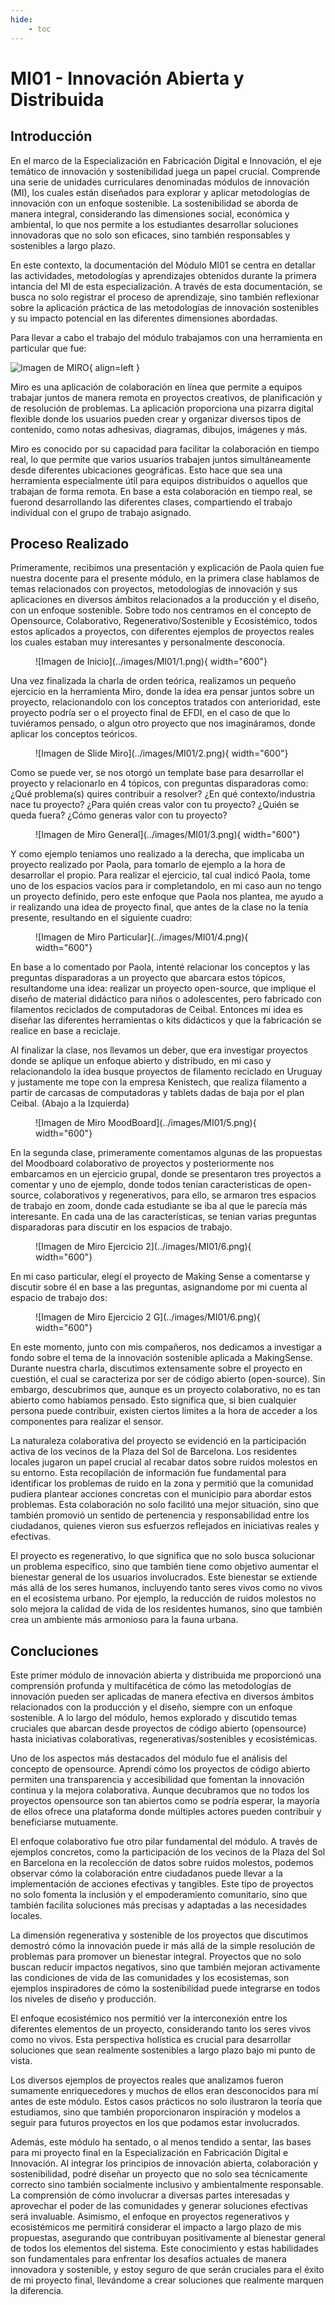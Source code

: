 ```yaml
---
hide:
    - toc
---
```


# MI01 - Innovación Abierta y Distribuida

## Introducción

En el marco de la Especialización en Fabricación Digital e Innovación, el eje temático de innovación y sostenibilidad juega un papel crucial. Comprende una serie de unidades curriculares denominadas módulos de innovación (MI), los cuales están diseñados para explorar y aplicar metodologías de innovación con un enfoque sostenible. La sostenibilidad se aborda de manera integral, considerando las dimensiones social, económica y ambiental, lo que nos permite a los estudiantes desarrollar soluciones innovadoras que no solo son eficaces, sino también responsables y sostenibles a largo plazo.

En este contexto, la documentación del Módulo MI01 se centra en detallar las actividades, metodologías y aprendizajes obtenidos durante la primera intancia del MI de esta especialización. A través de esta documentación, se busca no solo registrar el proceso de aprendizaje, sino también reflexionar sobre la aplicación práctica de las metodologías de innovación sostenibles y su impacto potencial en las diferentes dimensiones abordadas.

Para llevar a cabo el trabajo del módulo trabajamos con una herramienta en particular que fue:

![Imagen de MIRO](../images/MD01/miro.png#md01){ align=left }

Miro es una aplicación de colaboración en línea que permite a equipos trabajar juntos de manera remota en proyectos creativos, de planificación y de resolución de problemas. La aplicación proporciona una pizarra digital flexible donde los usuarios pueden crear y organizar diversos tipos de contenido, como notas adhesivas, diagramas, dibujos, imágenes y más.

Miro es conocido por su capacidad para facilitar la colaboración en tiempo real, lo que permite que varios usuarios trabajen juntos simultáneamente desde diferentes ubicaciones geográficas. Esto hace que sea una herramienta especialmente útil para equipos distribuidos o aquellos que trabajan de forma remota. En base a esta colaboración en tiempo real, se fuerond desarrollando las diferentes clases, compartiendo el trabajo individual con el grupo de trabajo asignado.

## Proceso Realizado

Primeramente, recibimos una presentación y explicación de Paola quien fue nuestra docente para el presente módulo, en la primera clase hablamos de temas relacionados con proyectos, metodologías de innovación y sus aplicaciones en diversos ámbitos relacionados a la producción y el diseño, con un enfoque sostenible. Sobre todo nos centramos en el concepto de Opensource, Colaborativo, Regenerativo/Sostenible y Ecosistémico, todos estos aplicados a proyectos, con diferentes ejemplos de proyectos reales los cuales estaban muy interesantes y personalmente desconocía.

<figure markdown="span">
  ![Imagen de Inicio](../images/MI01/1.png){ width="600"}
</figure>

Una vez finalizada la charla de orden teórica, realizamos un pequeño ejercicio en la herramienta Miro, donde la idea era pensar juntos sobre un proyecto, relacionandolo con los conceptos tratados con anterioridad, este proyecto podría ser o el proyecto final de EFDI, en el caso de que lo tuviéramos pensado, o algun otro proyecto que nos imagináramos, donde aplicar los conceptos teóricos.

<figure markdown="span">
  ![Imagen de Slide Miro](../images/MI01/2.png){ width="600"}
</figure>

Como se puede ver, se nos otorgó un template base para desarrollar el proyecto y relacionarlo en 4 tópicos, con preguntas disparadoras como: 
¿Qué problema(s) quires contribuir a resolver?
¿En qué contexto/industria nace tu proyecto?
¿Para quién creas valor con tu proyecto? 
¿Quién se queda fuera?
¿Cómo generas valor con tu proyecto? 

<figure markdown="span">
  ![Imagen de Miro General](../images/MI01/3.png){ width="600"}
</figure>

Y como ejemplo teniamos uno realizado a la derecha, que implicaba un proyecto realizado por Paola, para tomarlo de ejemplo a la hora de desarrollar el propio.
Para realizar el ejercicio, tal cual indicó Paola, tome uno de los espacios vacíos para ir completandolo, en mi caso aun no tengo un proyecto definido, pero este enfoque que Paola nos plantea, me ayudo a ir realizando una idea de proyecto final, que antes de la clase no la tenía presente, resultando en el siguiente cuadro:

<figure markdown="span">
  ![Imagen de Miro Particular](../images/MI01/4.png){ width="600"}
</figure>

En base a lo comentado por Paola, intenté relacionar los conceptos y las preguntas disparadoras a un proyecto que abarcara estos tópicos, resultandome una idea: realizar un proyecto open-source, que implique el diseño de material didáctico para niños o adolescentes, pero fabricado con filamentos reciclados de computadoras de Ceibal. Entonces mi idea es diseñar las diferentes herramientas o kits didácticos y que la fabricación se realice en base a reciclaje.

Al finalizar la clase, nos llevamos un deber, que era investigar proyectos donde se aplique un enfoque abierto y distribudo, en mi caso y relacionandolo la idea busque proyectos de filamento reciclado en Uruguay y justamente me tope con la empresa Kenistech, que realiza filamento a partir de carcasas de computadoras y tablets dadas de baja por el plan Ceibal. (Abajo a la Izquierda)

<figure markdown="span">
  ![Imagen de Miro MoodBoard](../images/MI01/5.png){ width="600"}
</figure>

En la segunda clase, primeramente comentamos algunas de las propuestas del Moodboard colaborativo de proyectos y posteriormente nos embarcamos en un ejercicio grupal, donde se presentaron tres proyectos a comentar y uno de ejemplo, donde todos tenian caracteristicas de open-source, colaborativos y regenerativos, para ello, se armaron tres espacios de trabajo en zoom, donde cada estudiante se iba al que le parecía más interesante. En cada una de las características, se tenian varias preguntas disparadoras para discutir en los espacios de trabajo.

<figure markdown="span">
  ![Imagen de Miro Ejercicio 2](../images/MI01/6.png){ width="600"}
</figure>

En mi caso particular, elegí el proyecto de Making Sense a comentarse y discutir sobre él en base a las preguntas, asignandome por mi cuenta al espacio de trabajo dos:

<figure markdown="span">
  ![Imagen de Miro Ejercicio 2 G](../images/MI01/6.png){ width="600"}
</figure>

En este momento, junto con mis compañeros, nos dedicamos a investigar a fondo sobre el tema de la innovación sostenible aplicada a MakingSense. Durante nuestra charla, discutimos extensamente sobre el proyecto en cuestión, el cual se caracteriza por ser de código abierto (open-source). Sin embargo, descubrimos que, aunque es un proyecto colaborativo, no es tan abierto como habíamos pensado. Esto significa que, si bien cualquier persona puede contribuir, existen ciertos límites a la hora de acceder a los componentes para realizar el sensor.

La naturaleza colaborativa del proyecto se evidenció en la participación activa de los vecinos de la Plaza del Sol de Barcelona. Los residentes locales jugaron un papel crucial al recabar datos sobre ruidos molestos en su entorno. Esta recopilación de información fue fundamental para identificar los problemas de ruido en la zona y permitió que la comunidad pudiera plantear acciones concretas con el municipio para abordar estos problemas. Esta colaboración no solo facilitó una mejor situación, sino que también promovió un sentido de pertenencia y responsabilidad entre los ciudadanos, quienes vieron sus esfuerzos reflejados en iniciativas reales y efectivas.

El proyecto es regenerativo, lo que significa que no solo busca solucionar un problema específico, sino que también tiene como objetivo aumentar el bienestar general de los usuarios involucrados. Este bienestar se extiende más allá de los seres humanos, incluyendo tanto seres vivos como no vivos en el ecosistema urbano. Por ejemplo, la reducción de ruidos molestos no solo mejora la calidad de vida de los residentes humanos, sino que también crea un ambiente más armonioso para la fauna urbana.

## Concluciones 

Este primer módulo de innovación abierta y distribuida me proporcionó una comprensión profunda y multifacética de cómo las metodologías de innovación pueden ser aplicadas de manera efectiva en diversos ámbitos relacionados con la producción y el diseño, siempre con un enfoque sostenible. A lo largo del módulo, hemos explorado y discutido temas cruciales que abarcan desde proyectos de código abierto (opensource) hasta iniciativas colaborativas, regenerativas/sostenibles y ecosistémicas.

Uno de los aspectos más destacados del módulo fue el análisis del concepto de opensource. Aprendi cómo los proyectos de código abierto permiten una transparencia y accesibilidad que fomentan la innovación continua y la mejora colaborativa. Aunque decubramos que no todos los proyectos opensource son tan abiertos como se podría esperar, la mayoría de ellos ofrece una plataforma donde múltiples actores pueden contribuir y beneficiarse mutuamente.

El enfoque colaborativo fue otro pilar fundamental del módulo. A través de ejemplos concretos, como la participación de los vecinos de la Plaza del Sol en Barcelona en la recolección de datos sobre ruidos molestos, podemos observar cómo la colaboración entre ciudadanos puede llevar a la implementación de acciones efectivas y tangibles. Este tipo de proyectos no solo fomenta la inclusión y el empoderamiento comunitario, sino que también facilita soluciones más precisas y adaptadas a las necesidades locales.

La dimensión regenerativa y sostenible de los proyectos que discutimos demostró cómo la innovación puede ir más allá de la simple resolución de problemas para promover un bienestar integral. Proyectos que no solo buscan reducir impactos negativos, sino que también mejoran activamente las condiciones de vida de las comunidades y los ecosistemas, son ejemplos inspiradores de cómo la sostenibilidad puede integrarse en todos los niveles de diseño y producción.

El enfoque ecosistémico nos permitió ver la interconexión entre los diferentes elementos de un proyecto, considerando tanto los seres vivos como no vivos. Esta perspectiva holística es crucial para desarrollar soluciones que sean realmente sostenibles a largo plazo bajo mi punto de vista.

Los diversos ejemplos de proyectos reales que analizamos fueron sumamente enriquecedores y muchos de ellos eran desconocidos para mí antes de este módulo. Estos casos prácticos no solo ilustraron la teoría que estudiamos, sino que también proporcionaron inspiración y modelos a seguir para futuros proyectos en los que podamos estar involucrados.

Además, este módulo ha sentado, o al menos tendido a sentar, las bases para mi proyecto final en la Especialización en Fabricación Digital e Innovación. Al integrar los principios de innovación abierta, colaboración y sostenibilidad, podré diseñar un proyecto que no solo sea técnicamente correcto sino también socialmente inclusivo y ambientalmente responsable. La comprensión de cómo involucrar a diversas partes interesadas y aprovechar el poder de las comunidades y generar soluciones efectivas será invaluable. Asimismo, el enfoque en proyectos regenerativos y ecosistémicos me permitirá considerar el impacto a largo plazo de mis propuestas, asegurando que contribuyan positivamente al bienestar general de todos los elementos del sistema. Este conocimiento y estas habilidades son fundamentales para enfrentar los desafíos actuales de manera innovadora y sostenible, y estoy seguro de que serán cruciales para el éxito de mi proyecto final, llevándome a crear soluciones que realmente marquen la diferencia.
